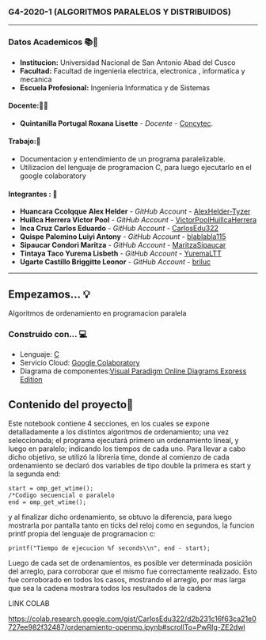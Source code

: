 ### G4-2020-1 (ALGORITMOS PARALELOS Y DISTRIBUIDOS)
---

### Datos Academicos 📚📓

- **Institucion:** Universidad Nacional de San Antonio Abad del Cusco
- **Facultad:** Facultad de ingenieria electrica, electronica , informatica y mecanica
- **Escuela Profesional:** Ingenieria Informatica y de Sistemas

#### Docente:👩‍🏫
- **Quintanilla Portugal Roxana Lisette** - _Docente_ - [Concytec](http://directorio.concytec.gob.pe/appDirectorioCTI/VerDatosInvestigador.do?id_investigador=40930).

#### Trabajo:📂

- Documentacion y entendimiento de un programa paralelizable.
- Utilizacion del lenguaje de programacion C, para luego ejecutarlo en el google colaboratory

#### Integrantes : 📌

- **Huancara Ccolqque Alex Helder** - _GitHub Account_ - [AlexHelder-Tyzer](https://github.com/AlexHelder-Tyzer)
- **Huillca Herrera Victor Pool** - _GitHub Account_ - [VictorPoolHuillcaHerrera](https://github.com/VictorPoolHuillcaHerrera)
- **Inca Cruz Carlos Eduardo** - _GitHub Account_ - [CarlosEdu322](https://github.com/CarlosEdu322)
- **Quispe Palomino Luiyi Antony** - _GitHub Account_ - [blablabla115](https://github.com/blablabla115)
- **Sipaucar Condori Maritza** - _GitHub Account_ - [MaritzaSipaucar](https://github.com/MaritzaSipaucar)
- **Tintaya Taco Yurema Lisbeth** - _GitHub Account_ - [YuremaLTT](https://github.com/YuremaLTT)
- **Ugarte Castillo Briggitte Leonor** - _GitHub Account_ - [briluc](https://github.com/briluc)
---
## Empezamos... 💡

Algoritmos de ordenamiento en programacion paralela 

### Construido con... 💻

- Lenguaje: [C](cython)
- Servicio Cloud: [Google Colaboratory](https://colab.research.google.com/notebooks/intro.ipynb)
- Diagrama de componentes:[Visual Paradigm Online Diagrams Express Edition](https://online.visual-paradigm.com/diagrams/solutions/free-visual-paradigm-online/)

## Contenido del proyecto📃

Este notebook contiene 4 secciones, en los cuales se expone detalladamente a los distintos algoritmos de ordenamiento; una vez seleccionada; el programa ejecutará primero un ordenamiento lineal, y luego en paralelo; indicando los tiempos de cada uno. Para llevar a cabo dicho objetivo, se utilizó la librería time, donde al comienzo de cada ordenamiento se declaró dos variables de tipo double la primera es start y la segunda end:
```
start = omp_get_wtime();
/*Codigo secuencial o paralelo
end = omp_get_wtime();
```

y al finalizar dicho ordenamiento, se obtuvo la diferencia, para luego mostrarla por pantalla tanto en ticks del reloj como en segundos, la funcion printf propia del lenguaje de programacion c:
```
printf("Tiempo de ejecucion %f seconds\\n", end - start);
```

Luego de cada set de ordenamientos, es posible ver determinada posición del arreglo, para corroborar que el mismo fue correctamente realizado. Esto fue corroborado en todos los casos, mostrando el arreglo, por mas larga que sea la cadena mostrara todos los resultados de la cadena

LINK COLAB

https://colab.research.google.com/gist/CarlosEdu322/d2b231c16f63ca21e0727ee982f32487/ordenamiento-openmp.ipynb#scrollTo=PwRIg-ZE2dwl






